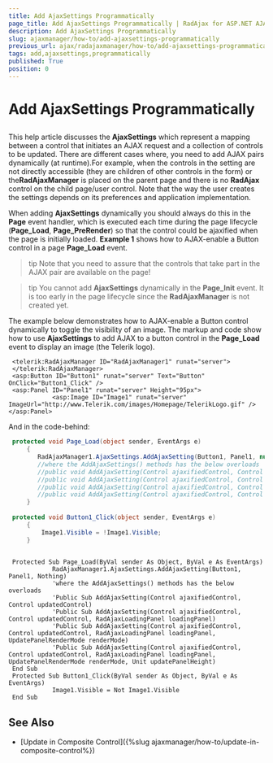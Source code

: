 ```yaml
---
title: Add AjaxSettings Programmatically
page_title: Add AjaxSettings Programmatically | RadAjax for ASP.NET AJAX Documentation
description: Add AjaxSettings Programmatically
slug: ajaxmanager/how-to/add-ajaxsettings-programmatically
previous_url: ajax/radajaxmanager/how-to/add-ajaxsettings-programmatically
tags: add,ajaxsettings,programmatically
published: True
position: 0
---
```


# Add AjaxSettings Programmatically



## 

This help article discusses the **AjaxSettings** which represent a mapping between a control that initiates an AJAX request and a collection of controls to be updated. There are different cases where, you need to add AJAX pairs dynamically (at runtime).For example, when the controls in the setting are not directly accessible (they are children of other controls in the form) or the**RadAjaxManager** is placed on the parent page and there is no **RadAjax** control on the child page/user control. Note that the way the user creates the settings depends on its preferences and application implementation.

When adding **AjaxSettings** dynamically you should always do this in the **Page** event handler, which is executed each time during the page lifecycle (**Page_Load**, **Page_PreRender**) so that the control could be ajaxified when the page is initially loaded. **Example 1** shows how to AJAX-enable a Button control in a page **Page_Load** event.

>tip Note that you need to assure that the controls that take part in the AJAX pair are available on the page!
>


>tip You cannot add **AjaxSettings** dynamically in the **Page_Init** event. It is too early in the page lifecycle since the **RadAjaxManager** is not created yet.
>


The example below demonstrates how to AJAX-enable a Button control dynamically to toggle the visibility of an image. The markup and code show how to use **AjaxSettings** to add AJAX to a button control in the **Page_Load** event to display an image (the Telerik logo).

````ASP.NET
 <telerik:RadAjaxManager ID="RadAjaxManager1" runat="server">
 </telerik:RadAjaxManager>
 <asp:Button ID="Button1" runat="server" Text="Button" OnClick="Button1_Click" />
 <asp:Panel ID="Panel1" runat="server" Height="95px">
	        <asp:Image ID="Image1" runat="server" ImageUrl="http://www.Telerik.com/images/Homepage/TelerikLogo.gif" />
</asp:Panel>
````



And in the code-behind:



````C#
 protected void Page_Load(object sender, EventArgs e)    
	 {        
	    RadAjaxManager1.AjaxSettings.AddAjaxSetting(Button1, Panel1, null);
	    //where the AddAjaxSettings() methods has the below overloads
	    //public void AddAjaxSetting(Control ajaxifiedControl, Control updatedControl)
	    //public void AddAjaxSetting(Control ajaxifiedControl, Control updatedControl, RadAjaxLoadingPanel loadingPanel)
	    //public void AddAjaxSetting(Control ajaxifiedControl, Control updatedControl, RadAjaxLoadingPanel loadingPanel, UpdatePanelRenderMode renderMode)
	    //public void AddAjaxSetting(Control ajaxifiedControl, Control updatedControl, RadAjaxLoadingPanel loadingPanel, UpdatePanelRenderMode renderMode, Unit updatePanelHeight)
	 }
	    
 protected void Button1_Click(object sender, EventArgs e)   
	 {   
	     Image1.Visible = !Image1.Visible;    
	 }
	
````
````VB 
 Protected Sub Page_Load(ByVal sender As Object, ByVal e As EventArgs)
	        RadAjaxManager1.AjaxSettings.AddAjaxSetting(Button1, Panel1, Nothing)
	        'where the AddAjaxSettings() methods has the below overloads
	        'Public Sub AddAjaxSetting(Control ajaxifiedControl, Control updatedControl)
	        'Public Sub AddAjaxSetting(Control ajaxifiedControl, Control updatedControl, RadAjaxLoadingPanel loadingPanel)
	        'Public Sub AddAjaxSetting(Control ajaxifiedControl, Control updatedControl, RadAjaxLoadingPanel loadingPanel, UpdatePanelRenderMode renderMode)
	        'Public Sub AddAjaxSetting(Control ajaxifiedControl, Control updatedControl, RadAjaxLoadingPanel loadingPanel, UpdatePanelRenderMode renderMode, Unit updatePanelHeight)
 End Sub
 Protected Sub Button1_Click(ByVal sender As Object, ByVal e As EventArgs)
	        Image1.Visible = Not Image1.Visible
 End Sub
````


## See Also

 * [Update in Composite Control]({%slug ajaxmanager/how-to/update-in-composite-control%})
